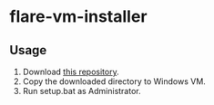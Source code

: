 # flare-vm-installer

## Usage

1. Download [this repository](https://github.com/t-mtsmt/flare-vm-installer/archive/refs/heads/main.zip).
1. Copy the downloaded directory to Windows VM.
1. Run setup.bat as Administrator.
